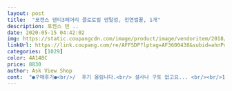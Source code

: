 ```yaml
---
layout: post 
title:  "포켄스 덴티3페어리 클로로필 덴탈껌, 천연벌꿀, 1개" 
description: 포켄스 덴 ..
date: 2020-05-15 04:42:02 
img: https://static.coupangcdn.com/image/product/image/vendoritem/2018/10/25/3000332913/8d83c3f0-fffa-4a3d-89f2-8bfcc88596a9.jpg 
linkUrl: https://link.coupang.com/re/AFFSDP?lptag=AF3600438&subid=ahnPublicAsk&pageKey=3241073&itemId=14237801&vendorItemId=3000332913&traceid=V0-113-8f2dbe311ccd56ff 
categories: [1029] 
color: 4A148C 
price: 8830 
author: Ask View Shop 
cont:  "●구매후기●<br/>/  후기 올림니다.<br/> 설사나 구토 없고요... <br/><br/>10월 18일 이면 1살 생일이에요... <br/>  ><br/> -<<br/>4개월 된 포메라니안을 사랑으로 키우고 있습니다ㅋㅋ<br/><br/>강아지 방도 꾸며 줬는데 맘에 들었으면<br/>궁여지책으로 덴탈껌 찾다 평이 좋아서 선택하게 되었습니다.<br/><br/>그래도 포기하지 않고 꾸준히 줘 보렵니다.<br/> 이것저것 안가리는 애기들이라서 침착하게 잘 먹을것같기도 해요.<br/><br/>그리고 말랑말랑한 제형에 침이 닿으면 찐득찐득해져서 장모종은 턱 주위 털이 난리난다는점 참고하셔야 할 듯해요.<br/><br/>그리고 향은 자꾸 맡다보니 괜찮은거 같아요ㅋㅋㅋ<br/>꾸준히 줘 보고 다시 평 남길게요<br/>너무너무너무 좋아요 9년된 요키를 키우고 있는데 7살때 길거리에서 방항하고 있는데 제품에 쏙 안겨서 지금까지 키우고 있는데 아무거나 안먹고 진짜 까다롭습니다.<br/>사료도 머 간식같은거 꼭 섞어서 줘야먹고  그런데 이번에 1살된 애기를 잠깐 돌보게 되어서 껌맛을 보더니 껌이라면 환장을 하네요?ㅋ<br/>몸이 조금 아픈 아이라 제 곁에 오랫동안<br/>미셸이 없는 세상은 아름답지 않을것 같아요... <br/> ㅜ.<br/>ㅜ<br/>믿기지 않네요... <br/>  @@<br/>상품평은 상품을 구매할때 많은 도움이 됩니다.<br/><br/>생일 파티 해 줄려고 껌 주문했어요... <br/> “^^”<br/>생일상에 올려 놓을려고요 애견인 1000 시대<br/>설사나 탈이 없어서 별하나 올려욧!!<br/>세상 근심이 다 사라지네요... <br/>  ^o^<br/>세조각씩 잘라서 줬더니, 요즘은 자기전에 작은 조각으로 두조각씩 꼭 먹어요ㅋㅋ 혹시나 잘 안먹는 애기들은 잘라서 줘보세용<br/>안타까운건 펫 간식 95% 중국산 인데요... <br/>   ㅠ.<br/>ㅠ<br/>얼마나 맛있게 먹는지... <br/><br/>요키 3kg인데요 하나 주니까 더 달라고<br/>우리 미셸이 조금 있으면 1살 이라는게<br/>이 제품은 대한민국 이네요... <br/>  ^^<br/>이갈이 시기라 너무 물어대서 칫솔질 하기가 너무 힘들어<br/>이렇게 껌을 잘 씹을줄 몰랐어요... <br/>   ^o^<br/>인몸도 약한것이 말이죠 ㅠ 그래서 사게 된것도 있지만 후기가 넘나좋아서 이렇게 또 편지아닌 글을 적어보네요.<br/><br/>잘  먹어요... <br/>   ^^<br/>저를 쳐다 보네요... <br/>  ^<^<br/>저의 상품평이 조금 이나마 도움이 되시길 바랍니다.<br/><br/>저의집 강아지 껌좀 씹어요... <br/>   ^o^;;<br/>저희 집 개가 워낙 산만해서ㅋ 흥미도 금방 사라지더라구요<br/>좋겠네요... <br/>   ^^<br/>지금 먹여서 설사나 구토는 모르겠어요... <br/><br/>진짜 잘 먹습니다.<br/>하루에3개까지먹네요.<br/> 몸무게는 2.<br/>3키로 밖에 안 나가던것이 지금 2.<br/>7키로나 나갑니다.<br/>개껌이라면 자다가도 쫒아옵니다 완전신기<br/>처음에는 큰거하나주니 침만 뭍히고 잘 안먹길래<br/>처음줬을땐 동영상처럼 먹성좋게 달라들더니 3분의 1정도 씹더니 거들떠도 안보네요ㅠㅠ 기호성 좋다는 말에 샀는데, 애기들 식성 고려해보셔야 할듯합니다.<br/> 우리 애는 자극적인 맛들만 좋아하는거 같아요ㅠㅠ<br/>추가 후기 추가 사진 올릴게요... <br/>  ^^;;<br/>추석때 처음으로 껌 씹기 시작 했는데요... <br/> ^^<br/>클로로필 텐탈껌 26개 드러 있네요... <br/><br/>판매자님 대박나십시요 그리고 땡땡이들을 위해  앞으로도 맛있는거 마니 만들어 주세용 ㅎ<^^><br/>한달째 먹이고 있어요.<br/> 딱히 탈이난적은 없구요<br/>함께 하기 바랍니다.<br/><br/>향이 좋다고들 하는데 잘 모르겠구요, 민트향 비슷하게 나긴 합니다.<br/><br/>" 
---
```

